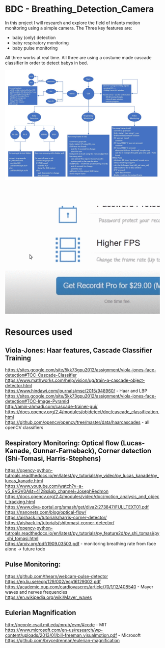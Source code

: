 # BDC - Breathing_Detection_Camera

In this project I will research and explore the field of infants motion monitoring using a simple camera. 
The Three key features are:
 - baby (only) detection
 - baby respiratory monitoring
 - baby pulse monitoring

All three works at real time. 
All three are using a costume made cascade classifier in order to detect babys in  bed.

![](rm_data/diagram.jpg)
<br/>
<br/>
<br/>
<br/>
<br/>


![](rm_data/5dPlSKdROx.gif)



  
# Resources used

## Viola-Jones: Haar features, Cascade Classifier Training
https://sites.google.com/site/5kk73gpu2012/assignment/viola-jones-face-detection#TOC-Cascade-Classifier  
https://www.mathworks.com/help/vision/ug/train-a-cascade-object-detector.html  
https://www.hindawi.com/journals/mse/2015/948960/ - Haar and LBP  
https://sites.google.com/site/5kk73gpu2012/assignment/viola-jones-face-detection#TOC-Image-Pyramid  
http://amin-ahmadi.com/cascade-trainer-gui/  
https://docs.opencv.org/2.4/modules/objdetect/doc/cascade_classification.html  
https://github.com/opencv/opencv/tree/master/data/haarcascades - all openCV classifiers  

## Respiratory Monitoring: Optical flow (Lucas-Kanade, Gunnar-Farneback), Corner detection (Shi-Tomasi, Harris-Stephens)
https://opencv-python-tutroals.readthedocs.io/en/latest/py_tutorials/py_video/py_lucas_kanade/py_lucas_kanade.html  
https://www.youtube.com/watch?v=a-v5_8VGV0A&t=4128s&ab_channel=JosephRedmon  
https://docs.opencv.org/2.4/modules/video/doc/motion_analysis_and_object_tracking.html  
https://www.diva-portal.org/smash/get/diva2:273847/FULLTEXT01.pdf  
https://nanonets.com/blog/optical-flow/  
https://aishack.in/tutorials/harris-corner-detector/  
https://aishack.in/tutorials/shitomasi-corner-detector/  
https://opencv-python-tutroals.readthedocs.io/en/latest/py_tutorials/py_feature2d/py_shi_tomasi/py_shi_tomasi.html  
https://arxiv.org/pdf/1909.03503.pdf - monitoring breathing rate from face alone -> future todo  

## Pulse Monitoring:
https://github.com/thearn/webcam-pulse-detector  
https://ep.liu.se/ecp/129/002/ecp16129002.pdf  
https://academic.oup.com/cardiovascres/article/70/1/12/408540 - Mayer waves and nerves frequencies   
https://en.wikipedia.org/wiki/Mayer_waves  

## Eulerian Magnification
http://people.csail.mit.edu/mrub/evm/#code - MIT  
https://www.microsoft.com/en-us/research/wp-content/uploads/2013/01/bill-freeman_visualmotion.pdf - Microsoft  
https://github.com/brycedrennan/eulerian-magnification  
